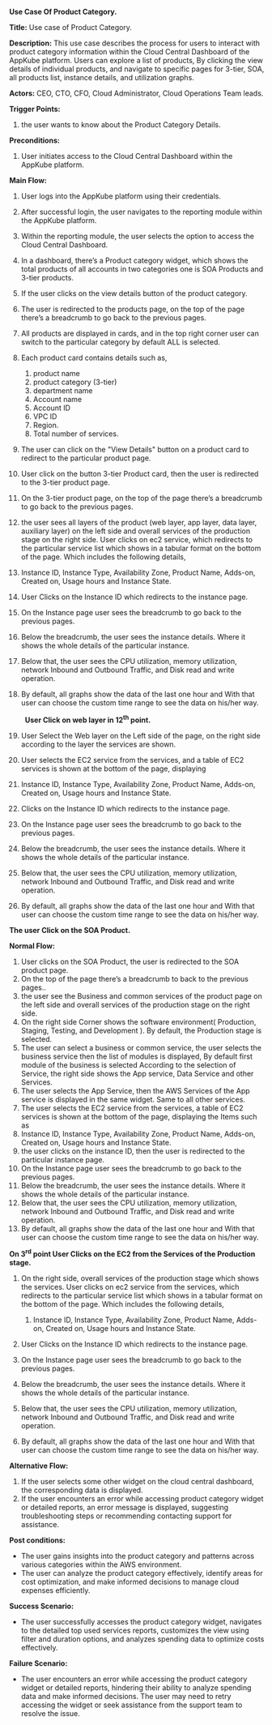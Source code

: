 **Use Case Of Product Category.**

**Title:** Use case of Product Category. 

**Description:** This use case describes the process for users to interact with product category information within the Cloud Central Dashboard of the AppKube platform. Users can explore a list of products, By clicking the view details of individual products, and navigate to specific pages for 3-tier, SOA, all products list, instance details, and utilization graphs.

**Actors:**  CEO, CTO, CFO, Cloud Administrator, Cloud Operations Team leads.

**Trigger Points:**

1. the user wants to know about the Product Category Details.

**Preconditions:**

1. User initiates access to the Cloud Central Dashboard within the AppKube platform.

**Main Flow:**

1. User logs into the AppKube platform using their credentials.
1. After successful login, the user navigates to the reporting module within the AppKube platform.
1. Within the reporting module, the user selects the option to access the Cloud Central Dashboard.
1. In a dashboard, there’s a Product category widget, which shows the total products of all accounts in two categories one is SOA Products and 3-tier products.
1. If the user clicks on the view details button of the product category.
1. The user is redirected to the products page, on the top of the page there’s a breadcrumb to go back to the previous pages.
1. All products are displayed in cards, and in the top right corner user can switch to the particular category by default ALL is selected.
1. Each product card contains details such as, 
   1. product name
   1. product category (3-tier)
   1. department name
   1. Account name
   1. Account ID
   1. VPC ID
   1. Region.
   1. Total number of services.
1. The user can click on the "View Details" button on a product card to redirect to the particular product page.
1. User click on the button 3-tier Product card, then the user is redirected to the 3-tier product page.
1. On the 3-tier product page, on the top of the page there’s a breadcrumb to go back to the previous pages.
1. the user sees all layers of the product (web layer, app layer, data layer, auxiliary layer) on the left side and overall services of the production stage on the right side. User clicks on ec2 service, which redirects to the particular service list which shows in a tabular format on the bottom of the page. Which includes the following details,
  1. Instance ID,  Instance Type, Availability Zone, Product Name, Adds-on, Created on, Usage hours and Instance State.
1. User Clicks on the Instance ID which redirects to the instance page.
1. On the Instance page user sees the breadcrumb to go back to the previous pages.
1. Below the breadcrumb, the user sees the instance details. Where it shows the whole details of the particular instance.
1. Below that, the user sees the CPU utilization, memory utilization, network Inbound and Outbound Traffic, and Disk read and write operation.
1. By default, all graphs show the data of the last one hour and With that user can choose the custom time range to see the data on his/her way.


   ` `<b>User Click on web layer in 12<sup>th</sup> point.</b>

1. User Select the Web layer on the Left side of the page, on the right side according to the layer the services are shown.
1. User selects the EC2 service from the services, and a table of EC2 services is shown at the bottom of the page, displaying
 1. Instance ID,  Instance Type, Availability Zone, Product Name, Adds-on, Created on, Usage hours and Instance State.
1. Clicks on the Instance ID which redirects to the instance page.
1. On the Instance page user sees the breadcrumb to go back to the previous pages.
1. Below the breadcrumb, the user sees the instance details. Where it shows the whole details of the particular instance.
1. Below that, the user sees the CPU utilization, memory utilization, network Inbound and Outbound Traffic, and Disk read and write operation.
1. By default, all graphs show the data of the last one hour and With that user can choose the custom time range to see the data on his/her way.

**The user Click on the SOA Product.**

**Normal Flow:**

1. User clicks on the SOA Product, the user is redirected to the SOA product page.
1. On the top of the page there’s a breadcrumb to back to the previous pages..
1. the user see the Business and common services of the product page on the left side and overall services of the production stage on the right side. 
1. On the right side Corner shows the software environment( Production, Staging, Testing, and Development ). By default, the Production stage is selected.
1. The user can select a business or common service, the user selects the business service then the list of modules is displayed, By default first module of the business is selected According to the selection of Service, the right side shows the App service, Data Service and  other Services.
1. The user selects the App Service, then the AWS Services of the App service is displayed in the same widget. Same to all other services.
1. The user selects the EC2 service from the services, a table of EC2 services is shown at the bottom of the page, displaying the Items such as 
  1. Instance ID,  Instance Type, Availability Zone, Product Name, Adds-on, Created on, Usage hours and Instance State.
1. the user clicks on the instance ID, then the user is redirected to the particular instance page.
1. On the Instance page user sees the breadcrumb to go back to the previous pages.
1. Below the breadcrumb, the user sees the instance details. Where it shows the whole details of the particular instance.
1. Below that, the user sees the CPU utilization, memory utilization, network Inbound and Outbound Traffic, and Disk read and write operation.
1. By default, all graphs show the data of the last one hour and With that user can choose the custom time range to see the data on his/her way.

<b>On 3<sup>rd</sup> point User Clicks on the EC2 from the Services of the Production stage.</b>

1. On the right side, overall services of the production stage which shows the services. User clicks on ec2 service from the services, which redirects to the particular service list which shows in a tabular format on the bottom of the page. Which includes the following details,
   1. Instance ID,  Instance Type, Availability Zone, Product Name, Adds-on, Created on, Usage hours and Instance State.

1. User Clicks on the Instance ID which redirects to the instance page.
1. On the Instance page user sees the breadcrumb to go back to the previous pages.
1. Below the breadcrumb, the user sees the instance details. Where it shows the whole details of the particular instance.
1. Below that, the user sees the CPU utilization, memory utilization, network Inbound and Outbound Traffic, and Disk read and write operation.
1. By default, all graphs show the data of the last one hour and With that user can choose the custom time range to see the data on his/her way.

   
**Alternative Flow:**

1. If the user selects some other widget on the cloud central dashboard, the corresponding data is displayed.
1. If the user encounters an error while accessing product category widget or detailed reports, an error message is displayed, suggesting troubleshooting steps or recommending contacting support for assistance.

**Post conditions:**

- The user gains insights into the product category and patterns across various categories within the AWS environment.
- The user can analyze the product category effectively, identify areas for cost optimization, and make informed decisions to manage cloud expenses efficiently.

**Success Scenario:**

- The user successfully accesses the product category widget, navigates to the detailed top used services reports, customizes the view using filter and duration options, and analyzes spending data to optimize costs effectively.

**Failure Scenario:**

- The user encounters an error while accessing the product category widget or detailed reports, hindering their ability to analyze spending data and make informed decisions. The user may need to retry accessing the widget or seek assistance from the support team to resolve the issue.

   
